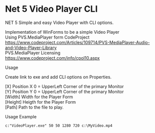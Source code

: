 # Net 5 Video Player CLI
 NET 5 Simple and easy Video Player with CLI options.

 Implementation of WinForms to be a simple Video Player  
 Using PVS.MediaPlayer form CodeProject  
 https://www.codeproject.com/Articles/109714/PVS-MediaPlayer-Audio-and-Video-Player-Library  
 PVS.MediaPlayer Licensing  
 https://www.codeproject.com/info/cpol10.aspx

 Usage  

 Create link to exe and add CLI options on Properties.

 [X]        Position X 0 = UpperLeft Corner of the primary Monitor  
 [Y]        Position Y 0 = UpperLeft Corner of the primary Monitor  
 [Width]    Width for the Player Form  
 [Height]   Heigth for the Player Form  
 [Path]     Path to the file to play.  

 Usage Example

 <code>c:\"VideoPlayer.exe" 50 50 1280 720 c:\MyVideo.mp4</code>
